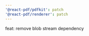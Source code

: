 ```yaml
---
'@react-pdf/pdfkit': patch
'@react-pdf/renderer': patch
---
```


feat: remove blob stream dependency
